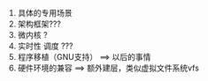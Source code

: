 1. 具体的专用场景
2. 架构框架???
3. 微内核 ?
4. 实时性 调度 ???
5. 程序移植（GNU支持） ==> 以后的事情 
6. 硬件环境的兼容   ==> 额外建层，类似虚拟文件系统vfs 

